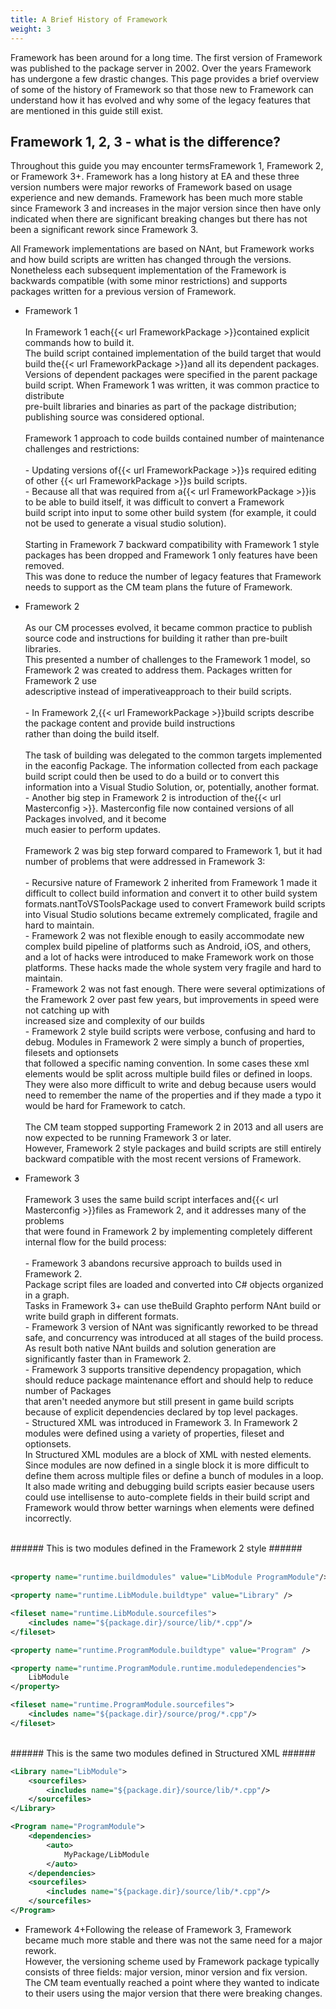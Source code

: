 ```yaml
---
title: A Brief History of Framework
weight: 3
---
```


Framework has been around for a long time. The first version of Framework was published to the package server in 2002.
Over the years Framework has undergone a few drastic changes.
This page provides a brief overview of some of the history of Framework so that those new to Framework can understand
how it has evolved and why some of the legacy features that are mentioned in this guide still exist.

<a name="Framework123"></a>
## Framework 1, 2, 3 - what is the difference? ##

Throughout this guide you may encounter termsFramework 1, Framework 2, or Framework 3+.
     Framework has a long history at EA and these three version numbers were major reworks of Framework based on usage experience and new demands.
Framework has been much more stable since Framework 3 and increases in the major version since then have only indicated when there are significant breaking changes but there has not been a significant rework since Framework 3.

All Framework implementations are based on NAnt, but Framework works and how build scripts are written has changed through the versions.
Nonetheless each subsequent implementation of the Framework is backwards compatible (with some minor restrictions) and supports packages written for a previous version of Framework.

 - Framework 1<br><br>In Framework 1 each{{< url FrameworkPackage >}}contained explicit commands how to build it.<br>The build script contained implementation of the build target that would build the{{< url FrameworkPackage >}}and all its dependent packages.<br>Versions of dependent packages were specified in the parent package build script.  When Framework 1 was written, it was common practice to distribute<br>pre-built libraries and binaries as part of the package distribution; publishing source was considered optional.<br><br>Framework 1 approach to code builds contained number of maintenance challenges and restrictions:<br><br>  - Updating versions of{{< url FrameworkPackage >}}s required editing of other {{< url FrameworkPackage >}}s build scripts.<br>  - Because all that was required from a{{< url FrameworkPackage >}}is to be able to build itself, it was difficult to convert a Framework<br>build script into input to some other build system (for example, it could not be used to generate a visual studio solution).<br><br>Starting in Framework 7 backward compatibility with Framework 1 style packages has been dropped and Framework 1 only features have been removed.<br>This was done to reduce the number of legacy features that Framework needs to support as the CM team plans the future of Framework.

 - Framework 2<br><br>As our CM processes evolved, it became common practice to publish source code and instructions for building it rather than pre-built libraries.<br>This presented a number of challenges to the Framework 1 model, so Framework 2 was created to address them.  Packages written for Framework 2 use<br>adescriptive instead of imperativeapproach to their build scripts.<br><br>  - In Framework 2,{{< url FrameworkPackage >}}build scripts describe the package content and provide build instructions<br>rather than doing the build itself.<br><br>The task of building was delegated to the common targets implemented in the eaconfig Package. The information collected from each package<br>build script could then be used to do a build or to convert this information into a Visual Studio Solution, or, potentially, another format.<br>  - Another big step in Framework 2 is introduction of the{{< url Masterconfig >}}. Masterconfig file now contained versions of all Packages involved, and it become<br>much easier to perform updates.<br><br>Framework 2 was big step forward compared to Framework 1, but it had number of problems that were addressed in Framework 3:<br><br>  - Recursive nature of Framework 2 inherited from Framework 1 made it difficult to collect build information and convert it to other build system formats.nantToVSToolsPackage used to convert Framework build scripts into Visual Studio solutions became extremely complicated, fragile and hard to maintain.<br>  - Framework 2 was not flexible enough to easily accommodate new complex build pipeline of platforms such as Android, iOS, and others,<br>and a lot of hacks were introduced to make Framework work on those platforms. These hacks made the whole system very fragile and hard to maintain.<br>  - Framework 2 was not fast enough. There were several optimizations of the Framework 2 over past few years, but improvements in speed were not catching up with<br>increased size and complexity of our builds<br>  - Framework 2 style build scripts were verbose, confusing and hard to debug. Modules in Framework 2 were simply a bunch of properties, filesets and optionsets<br>that followed a specific naming convention. In some cases these xml elements would be split across multiple build files or defined in loops.<br>They were also more difficult to write and debug because users would need to remember the name of the properties and if they made a typo it would be hard for Framework to catch.<br><br>The CM team stopped supporting Framework 2 in 2013 and all users are now expected to be running Framework 3 or later.<br>However, Framework 2 style packages and build scripts are still entirely backward compatible with the most recent versions of Framework.

 - Framework 3<br><br>Framework 3 uses the same build script interfaces and{{< url Masterconfig >}}files as Framework 2, and it addresses many of the problems<br>that were found in Framework 2 by implementing completely different internal flow for the build process:<br><br>  - Framework 3 abandons recursive approach to builds used in Framework 2.<br>Package script files are loaded and converted into C# objects organized in a graph.<br>Tasks in Framework 3+ can use theBuild Graphto perform NAnt build or write build graph in different formats.<br>  - Framework 3 version of NAnt was significantly reworked to be thread safe, and concurrency was introduced at all stages of the build process.<br>As result both native NAnt builds and solution generation are significantly faster than in Framework 2.<br>  - Framework 3 supports transitive dependency propagation, which should reduce package maintenance effort and should help to reduce number of Packages<br>that aren&#39;t needed anymore but still present in game build scripts because of explicit dependencies declared by top level packages.<br>  - Structured XML was introduced in Framework 3. In Framework 2 modules were defined using a variety of properties, fileset and optionsets.<br>In Structured XML modules are a block of XML with nested elements. Since modules are now defined in a single block it is more difficult to define them across multiple files or define a bunch of modules in a loop.<br>It also made writing and debugging build scripts easier because users could use intellisense to auto-complete fields in their build script and Framework would throw better warnings when elements were defined incorrectly.

<br>###### This is two modules defined in the Framework 2 style ######<br><br>

```xml
<property name="runtime.buildmodules" value="LibModule ProgramModule"/>

<property name="runtime.LibModule.buildtype" value="Library" />

<fileset name="runtime.LibModule.sourcefiles">
    <includes name="${package.dir}/source/lib/*.cpp"/>
</fileset>

<property name="runtime.ProgramModule.buildtype" value="Program" />

<property name="runtime.ProgramModule.runtime.moduledependencies">
    LibModule
</property>

<fileset name="runtime.ProgramModule.sourcefiles">
    <includes name="${package.dir}/source/prog/*.cpp"/>
</fileset>

```
<br>###### This is the same two modules defined in Structured XML ######<br>

```xml
<Library name="LibModule">
    <sourcefiles>
        <includes name="${package.dir}/source/lib/*.cpp"/>
    </sourcefiles>
</Library>

<Program name="ProgramModule">
    <dependencies>
        <auto>
            MyPackage/LibModule
        </auto>
    </dependencies>
    <sourcefiles>
        <includes name="${package.dir}/source/lib/*.cpp"/>
    </sourcefiles>
</Program>
```
 - Framework 4+Following the release of Framework 3, Framework became much more stable and there was not the same need for a major rework.<br>However, the versioning scheme used by Framework package typically consists of three fields: major version, minor version and fix version.<br>The CM team eventually reached a point where they wanted to indicate to their users using the major version that there were breaking changes.

